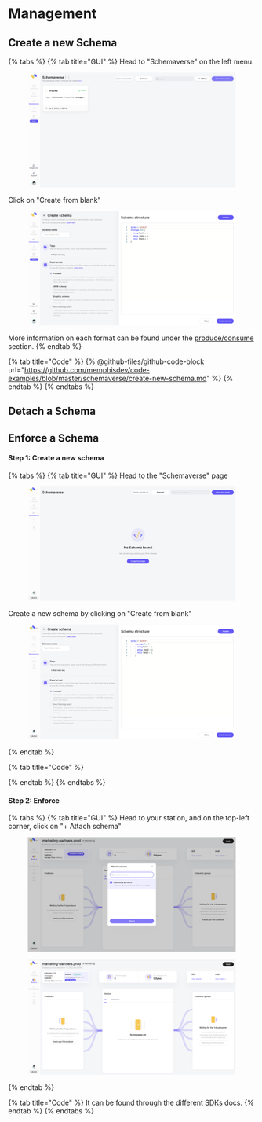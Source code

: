# Management

## Create a new Schema

{% tabs %}
{% tab title="GUI" %}
Head to "Schemaverse" on the left menu.

<figure><img src="../../../.gitbook/assets/Screenshot 2023-07-03 at 22.13.50.png" alt=""><figcaption></figcaption></figure>

Click on "Create from blank"

<figure><img src="../../../.gitbook/assets/Screenshot 2023-07-03 at 22.15.04.png" alt=""><figcaption></figcaption></figure>

More information on each format can be found under the [produce/consume](produce-consume/) section.
{% endtab %}

{% tab title="Code" %}
{% @github-files/github-code-block url="https://github.com/memphisdev/code-examples/blob/master/schemaverse/create-new-schema.md" %}
{% endtab %}
{% endtabs %}

## Detach a Schema

## Enforce a Schema

#### Step 1: Create a new schema

{% tabs %}
{% tab title="GUI" %}
Head to the "Schemaverse" page

<figure><img src="../../../.gitbook/assets/Screen Shot 2022-11-10 at 15.22.17 (1).png" alt=""><figcaption></figcaption></figure>

Create a new schema by clicking on "Create from blank"

<figure><img src="../../../.gitbook/assets/Screen Shot 2022-11-10 at 15.22.25 (1).png" alt=""><figcaption></figcaption></figure>
{% endtab %}

{% tab title="Code" %}

{% endtab %}
{% endtabs %}

#### Step 2: Enforce

{% tabs %}
{% tab title="GUI" %}
Head to your station, and on the top-left corner, click on "+ Attach schema"

<figure><img src="../../../.gitbook/assets/Screen Shot 2022-11-10 at 16.02.31.png" alt=""><figcaption></figcaption></figure>

<figure><img src="../../../.gitbook/assets/Screen Shot 2022-11-10 at 16.02.38.png" alt=""><figcaption></figcaption></figure>
{% endtab %}

{% tab title="Code" %}
It can be found through the different [SDKs](broken-reference) docs.
{% endtab %}
{% endtabs %}
